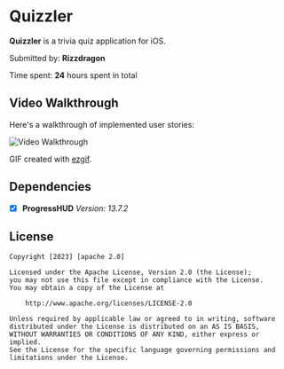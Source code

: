 # Quizzler

**Quizzler** is a trivia quiz application for iOS.

Submitted by: **Rizzdragon**

Time spent: **24** hours spent in total



## Video Walkthrough

Here's a walkthrough of implemented user stories:


<img src='https://user-images.githubusercontent.com/125734516/264558500-162c09ad-5579-4fca-8376-f5c79f933435.gif' title='Video Walkthrough' width='' alt='Video Walkthrough' />

GIF created with [ezgif](http://www.ezgif.com/).

## Dependencies
- [x] **ProgressHUD** *Version: 13.7.2*



## License

    Copyright [2023] [apache 2.0]

    Licensed under the Apache License, Version 2.0 (the License);
    you may not use this file except in compliance with the License.
    You may obtain a copy of the License at

        http://www.apache.org/licenses/LICENSE-2.0

    Unless required by applicable law or agreed to in writing, software
    distributed under the License is distributed on an AS IS BASIS,
    WITHOUT WARRANTIES OR CONDITIONS OF ANY KIND, either express or implied.
    See the License for the specific language governing permissions and
    limitations under the License.

